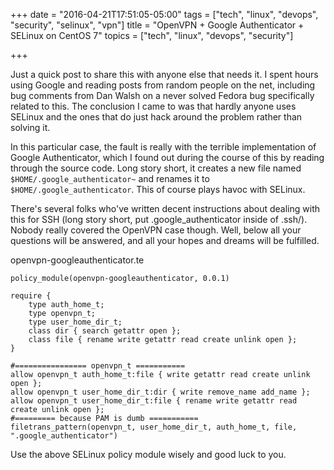 +++
date = "2016-04-21T17:51:05-05:00"
tags = ["tech", "linux", "devops", "security", "selinux", "vpn"]
title = "OpenVPN + Google Authenticator + SELinux on CentOS 7"
topics = ["tech", "linux", "devops", "security"]

+++

Just a quick post to share this with anyone else that needs it.  I spent hours using Google and reading posts from random people on the net, including bug comments from Dan Walsh on a never solved Fedora bug specifically related to this.  The conclusion I came to was that hardly anyone uses SELinux and the ones that do just hack around the problem rather than solving it.

In this particular case, the fault is really with the terrible implementation of Google Authenticator, which I found out during the course of this by reading through the source code.  Long story short, it creates a new file named `$HOME/.google_authenticator~` and renames it to `$HOME/.google_authenticator`.  This of course plays havoc with SELinux.

There's several folks who've written decent instructions about dealing with this for SSH (long story short, put .google_authenticator inside of .ssh/).  Nobody really covered the OpenVPN case though.  Well, below all your questions will be answered, and all your hopes and dreams will be fulfilled.

openvpn-googleauthenticator.te
```
policy_module(openvpn-googleauthenticator, 0.0.1)

require {
    type auth_home_t;
    type openvpn_t;
    type user_home_dir_t;
    class dir { search getattr open };
    class file { rename write getattr read create unlink open };
}

#================ openvpn_t ===========
allow openvpn_t auth_home_t:file { write getattr read create unlink open };
allow openvpn_t user_home_dir_t:dir { write remove_name add_name };
allow openvpn_t user_home_dir_t:file { rename write getattr read create unlink open };
#========= because PAM is dumb ===========
filetrans_pattern(openvpn_t, user_home_dir_t, auth_home_t, file, ".google_authenticator")
```

Use the above SELinux policy module wisely and good luck to you.
